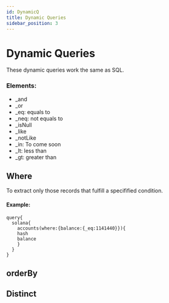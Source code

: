 ```yaml
---
id: DynamicQ
title: Dynamic Queries
sidebar_position: 3
---
```


# Dynamic Queries

These dynamic queries work the same as SQL. 

### Elements:
* _and 
* _or 
* _eq: equals to 
* _neq: not equals to
* _isNull
* _like
* _notLike
* _in: To come soon
* _lt: less than
* _gt: greater than 

## Where
To extract only those records that fulfill a specifified condition.


#### Example:
```
query{
  solana{
    accounts(where:{balance:{_eq:1141440}}){
    hash
    balance
    }
  }
}

```


## orderBy 


## Distinct 

